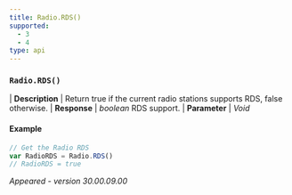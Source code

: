 ```yaml
---
title: Radio.RDS()
supported:
  - 3
  - 4
type: api
---
```


### `Radio.RDS()`

| **Description** | Return true if the current radio stations supports RDS, false otherwise.
| **Response** | *boolean*  RDS support.
| **Parameter**   | *Void*

#### Example

```javascript
// Get the Radio RDS 
var RadioRDS = Radio.RDS()
// RadioRDS = true
```

*Appeared - version 30.00.09.00*